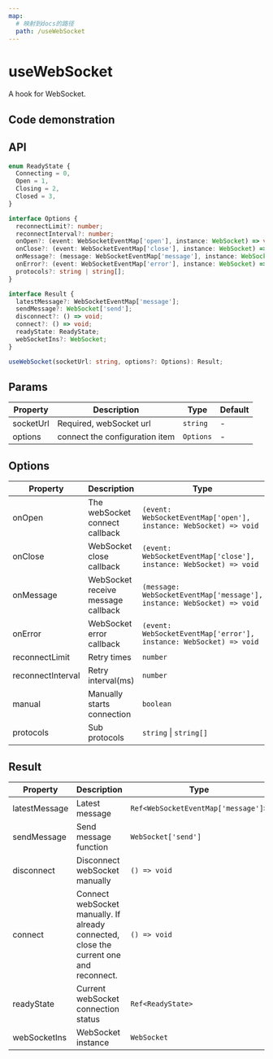 ```yaml
---
map:
  # 映射到docs的路径
  path: /useWebSocket
---
```


# useWebSocket

A hook for WebSocket.

## Code demonstration

<demo src="./demo/demo.vue"
language="vue"
title="Basic usage"
desc=""> </demo>

## API

```typescript
enum ReadyState {
  Connecting = 0,
  Open = 1,
  Closing = 2,
  Closed = 3,
}

interface Options {
  reconnectLimit?: number;
  reconnectInterval?: number;
  onOpen?: (event: WebSocketEventMap['open'], instance: WebSocket) => void;
  onClose?: (event: WebSocketEventMap['close'], instance: WebSocket) => void;
  onMessage?: (message: WebSocketEventMap['message'], instance: WebSocket) => void;
  onError?: (event: WebSocketEventMap['error'], instance: WebSocket) => void;
  protocols?: string | string[];
}

interface Result {
  latestMessage?: WebSocketEventMap['message'];
  sendMessage?: WebSocket['send'];
  disconnect?: () => void;
  connect?: () => void;
  readyState: ReadyState;
  webSocketIns?: WebSocket;
}

useWebSocket(socketUrl: string, options?: Options): Result;
```

## Params

| Property  | Description                    | Type      | Default |
| --------- | ------------------------------ | --------- | ------- |
| socketUrl | Required, webSocket url        | `string`  | -       |
| options   | connect the configuration item | `Options` | -       |

## Options

| Property | Description | Type | Default |
| --- | --- | --- | --- |
| onOpen | The webSocket connect callback | `(event: WebSocketEventMap['open'], instance: WebSocket) => void` | - |
| onClose | WebSocket close callback | `(event: WebSocketEventMap['close'], instance: WebSocket) => void` | - |
| onMessage | WebSocket receive message callback | `(message: WebSocketEventMap['message'], instance: WebSocket) => void` | - |
| onError | WebSocket error callback | `(event: WebSocketEventMap['error'], instance: WebSocket) => void` | - |
| reconnectLimit | Retry times | `number` | `3` |
| reconnectInterval | Retry interval(ms) | `number` | `3000` |
| manual | Manually starts connection | `boolean` | `false` |
| protocols | Sub protocols | `string` \| `string[]` | - |

## Result

| Property | Description | Type |
| --- | --- | --- |
| latestMessage | Latest message | `Ref<WebSocketEventMap['message']>` |
| sendMessage | Send message function | `WebSocket['send']` |
| disconnect | Disconnect webSocket manually | `() => void` |
| connect | Connect webSocket manually. If already connected, close the current one and reconnect. | `() => void` |
| readyState | Current webSocket connection status | `Ref<ReadyState>` |
| webSocketIns | WebSocket instance | `WebSocket` |
